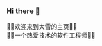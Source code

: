 ### Hi there 👋
🌱🌱欢迎来到大雪的主页🌱🌱  
🌱🌱一个热爱技术的软件工程师🌱🌱

<!--
**daxue0929/daxue0929** is a ✨ _special_ ✨ repository because its `README.md` (this file) appears on your GitHub profile.

Here are some ideas to get you started:

- 🔭 I’m currently working on ...
- 🌱 I’m currently learning ...
- 👯 I’m looking to collaborate on ...
- 🤔 I’m looking for help with ...
- 💬 Ask me about ...
- 📫 How to reach me: ...
- 😄 Pronouns: ...
- ⚡ Fun fact: ...
-->
